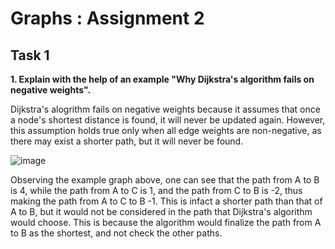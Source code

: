 # Graphs : Assignment 2

## Task 1


**1. Explain with the help of an example "Why Dijkstra's algorithm fails on negative weights".**


Dijkstra's alogrithm fails on negative weights because it assumes that once a node's shortest distance is found, it will never be updated again. However, this assumption holds true only when all edge weights are non-negative, as there may exist a shorter path, but it will never be found.

![image](https://github.com/user-attachments/assets/dbd749bf-eacc-4919-b52c-c7fc7c7fb68c)



Observing the example graph above, one can see that the path from A to B is 4, while the path from A to C is 1, and the path from C to B is -2, thus making the path from A to C to B -1. This is infact a shorter path than that of A to B, but it would not be considered in the path that Dijkstra's algorithm would choose. This is because the algorithm would finalize the path from A to B as the shortest, and not check the other paths.

